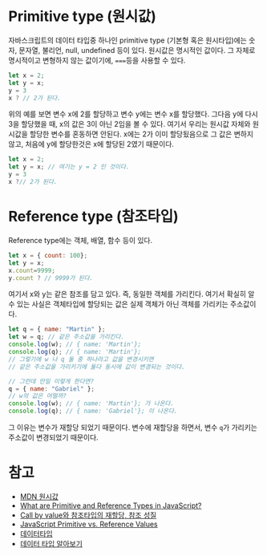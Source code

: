 # Primitive type (원시값)

자바스크립트의 데이터 타입중 하나인 primitive type (기본형 혹은 원시타입)에는 숫자, 문자열, 불리언, null, undefined 등이 있다.
원시값은 명시적인 값이다. 그 자체로 명시적이고 변형하지 않는 값이기에, `===`등을 사용할 수 있다.

```js
let x = 2;
let y = x;
y = 3
x ? // 2가 된다.
```

위의 예를 보면 변수 x에 2를 할당하고 변수 y에는 변수 x를 할당했다. 그다음 y에 다시 3을 할당했을 때, x의 값은 3이 아닌 2임을 볼 수 있다. 여기서 우리는 원시값 자체와 원시값을 할당한 변수를 혼동하면 안된다. x에는 2가 이미 할당됬음으로 그 값은 변하지 않고, 처음에 y에 할당한것은 x에 할당된 2였기 때문이다.

```js
let x = 2;
let y = x; // 여기는 y = 2 인 것이다.
y = 3
x ?// 2가 된다.
```

# Reference type (참조타입)

Reference type에는 객체, 배열, 함수 등이 있다.

```js
let x = { count: 100};
let y = x;
x.count=9999;
y.count ? // 9999가 된다.
```

여기서 x와 y는 같은 참조를 담고 있다. 즉, 동일한 객체를 가리킨다. 여기서 확실히 알 수 있는 사실은 객체타입에 할당되는 값은 실제 객체가 아닌 객체를 가리키는 주소값이다.

```js
let q = { name: "Martin" };
let w = q; // 같은 주소값을 가리킨다.
console.log(w); // { name: 'Martin'};
console.log(q); // { name: 'Martin'};
// 그렇기에 w 나 q 둘 중 하나라고 값을 변경시키면
// 같은 주소값을 가리키기에 둘다 동시에 값이 변경되는 것이다.

// 그런데 만일 이렇게 한다면?
q = { name: "Gabriel" };
// w의 값은 어떨까?
console.log(w); // { name: 'Martin'}; 가 나온다.
console.log(q); // { name: 'Gabriel'}; 이 나온다.
```

그 이유는 변수가 재할당 되었기 때문이다. 변수에 재할당을 하면서, 변수 `q`가 가리키는 주소값이 변경되었기 때문이다.

# 참고

- [MDN 원시값](https://developer.mozilla.org/ko/docs/Glossary/Primitive)
- [What are Primitive and Reference Types in JavaScript?](https://itnext.io/javascript-interview-prep-primitive-vs-reference-types-62eef165bec8)
- [Call by value와 참조타입의 재할당, 참조 성질](https://blueshw.github.io/2018/09/15/pass-by-reference/)
- [JavaScript Primitive vs. Reference Values](https://www.javascripttutorial.net/javascript-primitive-vs-reference-values/)
- [데이터타입](https://code-masterjung.tistory.com/32)
- [데이터 타입 알아보기](https://velog.io/@pa324/%EC%9E%90%EB%B0%94%EC%8A%A4%ED%81%AC%EB%A6%BD%ED%8A%B8-%EB%8D%B0%EC%9D%B4%ED%84%B0-%ED%83%80%EC%9E%85-vpk356f07y)
